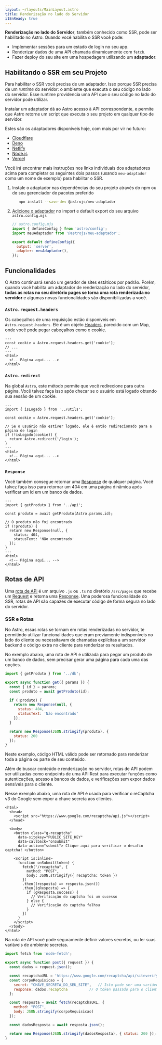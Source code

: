 ```yaml
---
layout: ~/layouts/MainLayout.astro
title: Renderização no lado do Servidor
i18nReady: true
---
```


**Renderização no lado do Servidor**, também conhecido como SSR, pode ser habilitado no Astro. Quando você habilita o SSR você pode:
- Implementar sessões para um estado de login no seu app.
- Renderizar dados de uma API chamada dinamicamente com `fetch`.
- Fazer deploy do seu site em uma hospedagem utilizando um **adaptador**. 

## Habilitando o SSR em seu Projeto

Para habilitar o SSR você precisa de um adaptador. Isso porque SSR precisa de um _runtime_ do servidor: o ambiente que executa o seu código no lado do servidor. Esse runtime providencia uma API que o seu código no lado do servidor pode utilizar. 

Instalar um adaptador dá ao Astro acesso à API correspondente, e permite que Astro retorne um script que executa o seu projeto em qualquer tipo de servidor.

Estes são os adaptadores disponíveis hoje, com mais por vir no futuro:

- [Cloudflare](https://github.com/withastro/astro/tree/main/packages/integrations/cloudflare)
- [Deno](https://github.com/withastro/astro/tree/main/packages/integrations/deno)
- [Netlify](https://github.com/withastro/astro/tree/main/packages/integrations/netlify)
- [Node.js](https://github.com/withastro/astro/tree/main/packages/integrations/node)
- [Vercel](https://github.com/withastro/astro/tree/main/packages/integrations/vercel)

Você irá encontrar mais instruções nos links individuais dos adaptadores acima para completar os seguintes dois passos (usando `meu-adaptador` como um nome de exemplo) para habilitar o SSR.
1. Instale o adaptador nas dependências do seu projeto através do npm ou de seu gerenciador de pacotes preferido

   ```bash
      npm install --save-dev @astrojs/meu-adaptador
    ```

1. [Adicione o adaptador](/pt-br/reference/configuration-reference/) no import e default export do seu arquivo `astro.config.mjs`

    ```js ins={3,6-7}
    // astro.config.mjs
    import { defineConfig } from 'astro/config';
    import meuAdaptador from '@astrojs/meu-adaptador';

    export default defineConfig({
      output: 'server',
      adapter: meuAdaptador(),
    });
    ```

## Funcionalidades

O Astro continuará sendo um gerador de sites estáticos por padrão. Porém, quando você habilita um adaptador de renderização no lado do servidor, **todas as rotas no seu diretório pages se torna uma rota renderizada no servidor** e algumas novas funcionalidades são disponibilizadas a você.

### `Astro.request.headers`

Os cabeçalhos de uma requisição estão disponíveis em `Astro.request.headers`. Ele é um objeto [Headers](https://developer.mozilla.org/en-US/docs/Web/API/Headers), parecido com um Map, onde você pode pegar cabeçalhos como o cookie.

```astro title="src/pages/index.astro" {2}
---
const cookie = Astro.request.headers.get('cookie');
// ...
---
<html>
  <!-- Página aqui... -->
</html>
```

### `Astro.redirect`

Na global `Astro`, este método permite que você redirecione para outra página. Você talvez faça isso após checar se o usuário está logado obtendo sua sessão de um cookie.

```astro title="src/pages/conta.astro" {8}
---
import { isLogado } from '../utils';

const cookie = Astro.request.headers.get('cookie');

// Se o usuário não estiver logado, ele é então redirecionado para a página de login
if (!isLogado(cookie)) {
  return Astro.redirect('/login');
}
---
<html>
  <!-- Página aqui... -->
</html>
```

### `Response`

Você também consegue retornar uma [Response](https://developer.mozilla.org/pt-BR/docs/Web/API/Response) de qualquer página. Você talvez faça isso para retornar um 404 em uma página dinâmica após verificar um id em um banco de dados.

```astro title="src/pages/[id].astro" {8-11}
---
import { getProduto } from '../api';

const produto = await getProduto(Astro.params.id);

// O produto não foi encontrado
if (!produto) {
  return new Response(null, {
    status: 404,
    statusText: 'Não encontrado'
  });
}
---
<html>
  <!-- Página aqui... -->
</html>
```

## Rotas de API

Uma [rota de API](https://medium.com/@rajat_m/what-are-restful-routes-and-how-to-use-them-929129ae7bf6) é um arquivo `.js` ou `.ts` no diretório `/src/pages` que recebe um [Request](https://developer.mozilla.org/pt-BR/docs/Web/API/Request) e retorna uma [Response](https://developer.mozilla.org/pt-BR/docs/Web/API/Response). Uma poderosa funcionalidade do SSR, rotas de API são capazes de executar código de forma segura no lado do servidor.

### SSR e Rotas

No Astro, essas rotas se tornam em rotas renderizadas no servidor, te permitindo utilizar funcionalidades que eram previamente indisponíveis no lado do cliente ou necessitavam de chamadas explícitas a um servidor backend e código extra no cliente para renderizar os resultados.

No exemplo abaixo, uma rota de API é utilizada para pegar um produto de um banco de dados, sem precisar gerar uma página para cada uma das opções.

```js title="src/pages/[id].js"
import { getProduto } from '../db';

export async function get({ params }) {
  const { id } = params;
  const produto = await getProduto(id);

  if (!produto) {
    return new Response(null, {
      status: 404,
      statusText: 'Não encontrado'
    });
  }

  return new Response(JSON.stringify(produto), {
    status: 200
  });
}
```

Neste exemplo, código HTML válido pode ser retornado para renderizar toda a página ou parte de seu conteúdo.

Além de buscar conteúdo e renderização no servidor, rotas de API podem ser utilizadas como endpoints de uma API Rest para executar funções como autenticações, acesso a bancos de dados, e verificações sem expor dados sensíveis para o cliente.

Nesse exemplo abaixo, uma rota de API é usada para verificar o reCaptcha v3 do Google sem expor a chave secreta aos clientes.

```astro title="src/pages/index.astro"
<html>
  <head>
    <script src="https://www.google.com/recaptcha/api.js"></script>
  </head>
  
  <body>
    <button class="g-recaptcha" 
      data-sitekey="PUBLIC_SITE_KEY" 
      data-callback="onSubmit" 
      data-action="submit"> Clique aqui para verificar o desafio captcha! </button>

    <script is:inline>
      function onSubmit(token) {
        fetch("/recaptcha", {
          method: "POST",
          body: JSON.stringify({ recaptcha: token })
        })
        .then((resposta) => resposta.json())
        .then((gResposta) => {
          if (gResposta.success) {
            // Verificação do captcha foi um sucesso
          } else {
            // Verificação do captcha falhou
          }
        })
      }
    </script>
  </body>
</html>
```

Na rota de API você pode seguramente definir valores secretos, ou ler suas variáveis de ambiente secretas.

```js title="src/pages/recaptcha.js"
import fetch from 'node-fetch';

export async function post({ request }) {
  const dados = request.json();

  const recaptchaURL = 'https://www.google.com/recaptcha/api/siteverify';
  const corpoRequisicao = {
    secret: "CHAVE_SECRETA_DO_SEU_SITE",   // Isto pode ser uma variável de ambiente
    response: dados.recaptcha          // O token passado para o cliente
  };

  const resposta = await fetch(recaptchaURL, {
    method: "POST",
    body: JSON.stringify(corpoRequisicao)
  });

  const dadosResposta = await resposta.json();

  return new Response(JSON.stringify(dadosResposta), { status: 200 });
}
```
